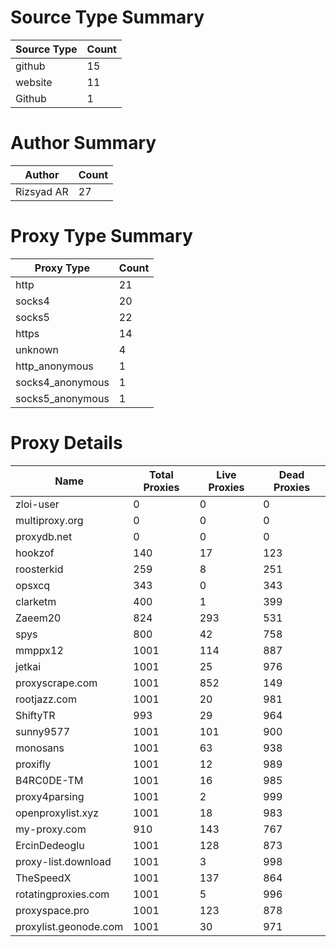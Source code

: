 # Source Type Summary

| Source Type | Count |
|-------------|-------|
| github | 15 |
| website | 11 |
| Github | 1 |


# Author Summary

| Author | Count |
|--------|-------|
| Rizsyad AR | 27 |


# Proxy Type Summary

| Proxy Type | Count |
|------------|-------|
| http | 21 |
| socks4 | 20 |
| socks5 | 22 |
| https | 14 |
| unknown | 4 |
| http_anonymous | 1 |
| socks4_anonymous | 1 |
| socks5_anonymous | 1 |


# Proxy Details

| Name | Total Proxies | Live Proxies | Dead Proxies |
|------|---------------|--------------|---------------|
| zloi-user | 0 | 0 | 0 |
| multiproxy.org | 0 | 0 | 0 |
| proxydb.net | 0 | 0 | 0 |
| hookzof | 140 | 17 | 123 |
| roosterkid | 259 | 8 | 251 |
| opsxcq | 343 | 0 | 343 |
| clarketm | 400 | 1 | 399 |
| Zaeem20 | 824 | 293 | 531 |
| spys | 800 | 42 | 758 |
| mmppx12 | 1001 | 114 | 887 |
| jetkai | 1001 | 25 | 976 |
| proxyscrape.com | 1001 | 852 | 149 |
| rootjazz.com | 1001 | 20 | 981 |
| ShiftyTR | 993 | 29 | 964 |
| sunny9577 | 1001 | 101 | 900 |
| monosans | 1001 | 63 | 938 |
| proxifly | 1001 | 12 | 989 |
| B4RC0DE-TM | 1001 | 16 | 985 |
| proxy4parsing | 1001 | 2 | 999 |
| openproxylist.xyz | 1001 | 18 | 983 |
| my-proxy.com | 910 | 143 | 767 |
| ErcinDedeoglu | 1001 | 128 | 873 |
| proxy-list.download | 1001 | 3 | 998 |
| TheSpeedX | 1001 | 137 | 864 |
| rotatingproxies.com | 1001 | 5 | 996 |
| proxyspace.pro | 1001 | 123 | 878 |
| proxylist.geonode.com | 1001 | 30 | 971 |
